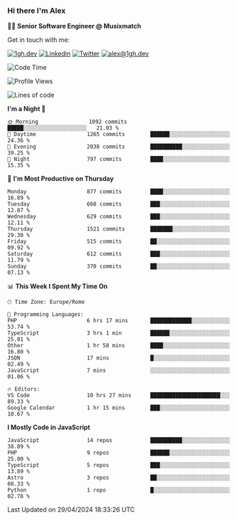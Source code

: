### Hi there I'm Alex

👨‍💻 __Senior Software Engineer @ Musixmatch__

Get in touch with me:

[![1gh.dev](https://img.shields.io/static/v1?label=1gh.dev&message=%20&color=red&logo=&style=flat-square&logoColor=white)](https://www.1gh.dev/)
[![Linkedin](https://img.shields.io/static/v1?label=Linkedin&message=%20&color=blue&logo=Linkedin&style=flat-square&logoColor=white)](https://linkedin.com/in/alexghirelli)
[![Twitter](https://img.shields.io/static/v1?label=Twitter&message=%20&color=blue&logo=Twitter&style=flat-square&logoColor=white)](https://twitter.com/alexGhirelli)
[![alex@1gh.dev](https://img.shields.io/static/v1?label=alex@1gh.dev&message=%20&color=red&logo=gmail&style=flat-square&logoColor=white)](mailto:alex@1gh.dev)

<!--START_SECTION:waka-->
![Code Time](http://img.shields.io/badge/Code%20Time-7%2C901%20hrs%205%20mins-blue)

![Profile Views](http://img.shields.io/badge/Profile%20Views-0-blue)

![Lines of code](https://img.shields.io/badge/From%20Hello%20World%20I%27ve%20Written-25.5%20million%20lines%20of%20code-blue)

**I'm a Night 🦉** 

```text
🌞 Morning                1092 commits        █████░░░░░░░░░░░░░░░░░░░░   21.03 % 
🌆 Daytime                1265 commits        ██████░░░░░░░░░░░░░░░░░░░   24.36 % 
🌃 Evening                2038 commits        ██████████░░░░░░░░░░░░░░░   39.25 % 
🌙 Night                  797 commits         ████░░░░░░░░░░░░░░░░░░░░░   15.35 % 
```
📅 **I'm Most Productive on Thursday** 

```text
Monday                   877 commits         ████░░░░░░░░░░░░░░░░░░░░░   16.89 % 
Tuesday                  668 commits         ███░░░░░░░░░░░░░░░░░░░░░░   12.87 % 
Wednesday                629 commits         ███░░░░░░░░░░░░░░░░░░░░░░   12.11 % 
Thursday                 1521 commits        ███████░░░░░░░░░░░░░░░░░░   29.30 % 
Friday                   515 commits         ██░░░░░░░░░░░░░░░░░░░░░░░   09.92 % 
Saturday                 612 commits         ███░░░░░░░░░░░░░░░░░░░░░░   11.79 % 
Sunday                   370 commits         ██░░░░░░░░░░░░░░░░░░░░░░░   07.13 % 
```


📊 **This Week I Spent My Time On** 

```text
🕑︎ Time Zone: Europe/Rome

💬 Programming Languages: 
PHP                      6 hrs 17 mins       █████████████░░░░░░░░░░░░   53.74 % 
TypeScript               3 hrs 1 min         ██████░░░░░░░░░░░░░░░░░░░   25.81 % 
Other                    1 hr 58 mins        ████░░░░░░░░░░░░░░░░░░░░░   16.80 % 
JSON                     17 mins             █░░░░░░░░░░░░░░░░░░░░░░░░   02.49 % 
JavaScript               7 mins              ░░░░░░░░░░░░░░░░░░░░░░░░░   01.06 % 

🔥 Editors: 
VS Code                  10 hrs 27 mins      ██████████████████████░░░   89.33 % 
Google Calendar          1 hr 15 mins        ███░░░░░░░░░░░░░░░░░░░░░░   10.67 % 
```

**I Mostly Code in JavaScript** 

```text
JavaScript               14 repos            ██████████░░░░░░░░░░░░░░░   38.89 % 
PHP                      9 repos             ██████░░░░░░░░░░░░░░░░░░░   25.00 % 
TypeScript               5 repos             ███░░░░░░░░░░░░░░░░░░░░░░   13.89 % 
Astro                    3 repos             ██░░░░░░░░░░░░░░░░░░░░░░░   08.33 % 
Python                   1 repo              █░░░░░░░░░░░░░░░░░░░░░░░░   02.78 % 
```




 Last Updated on 29/04/2024 18:33:26 UTC
<!--END_SECTION:waka-->
